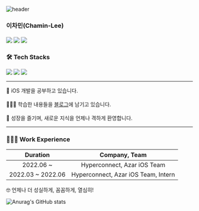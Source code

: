 ![header](https://capsule-render.vercel.app/api?type=waving&color=gradient&width=100%&height=300&section=header&text=Chamin%20Lee&fontSize=90)


### 이차민(Chamin-Lee) <br><br> <a href="https://chaminlee.notion.site/63b8cb1c73d44b85823a35f2b5036b65" target="_blank" rel="noopener"><img src="https://img.shields.io/badge/-Resume-black?logo=notion&logoColor=white?style=flat"/></a> <a href="https://www.linkedin.com/in/%EC%B0%A8%EB%AF%BC-%EC%9D%B4-887792183/" target="_blank" rel="noopener"><img src="https://img.shields.io/badge/LinkedIn-0077B5?logo=LinkedIn&logoColor=white?style=flat" /></a> <a href="https://leechamin.tistory.com/" target="_blank" rel="noopener"><img src="https://img.shields.io/badge/-Tistory-yellowgreen?style=flat&logo=Telegraph&logoColor=white"/></a>

### 🛠 Tech Stacks
<img src="https://img.shields.io/badge/Swift-F05138?style=flat-square&logo=Swift&logoColor=white"/> <img src="https://img.shields.io/badge/iOS-black?style=flat-square&logo=Apple&logoColor=white"/> <img src="https://img.shields.io/badge/Xcode-147efb?style=flat-square&logo=Xcode&logoColor=white"/>


---

🌱 iOS 개발을 공부하고 있습니다. 
<br>
<br>
👨🏻‍💻  학습한 내용들을 [블로그](https://leechamin.tistory.com/)에 남기고 있습니다.
<br>
<br>
🚀  성장을 즐기며, 새로운 지식을 언제나 격하게 환영합니다.


---

### 👨🏻‍💻 Work Experience

|Duration|Company, Team|
|:---:|:---:|
|2022.06 ~|Hyperconnect, Azar iOS Team|
|2022.03 ~ 2022.06|Hyperconnect, Azar iOS Team, Intern|

🤓  언제나 더 성실하게, 꼼꼼하게, 열심히!

![Anurag's GitHub stats](https://github-readme-stats.vercel.app/api?username=ChaminLee&show_icons=true&theme=chartreuse-dark)
